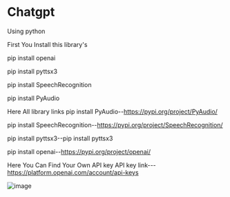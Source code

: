 # Chatgpt
Using python 

First You Install this library's 

pip install openai

pip install pyttsx3

pip install SpeechRecognition

pip install PyAudio


Here All library links 
pip install PyAudio--https://pypi.org/project/PyAudio/

pip install SpeechRecognition--https://pypi.org/project/SpeechRecognition/

pip install pyttsx3--pip install pyttsx3

pip install openai--https://pypi.org/project/openai/


Here You Can Find Your Own API key
API key link---https://platform.openai.com/account/api-keys




![image](https://user-images.githubusercontent.com/94424827/227277691-009abd70-7805-4d6e-86cb-14d794e725b9.png)
